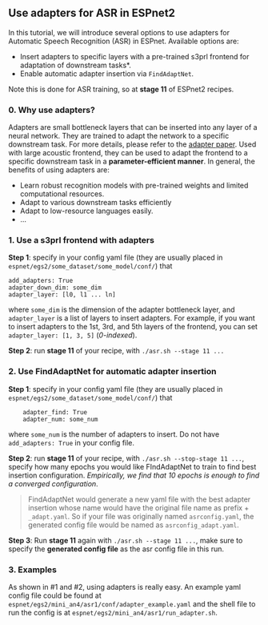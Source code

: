 ## Use adapters for ASR in ESPnet2

In this tutorial, we will introduce several options to use adapters for Automatic Speech Recognition (ASR) in ESPnet. Available options are:
- Insert adapters to specific layers with a pre-trained s3prl frontend for adaptation of downstream tasks*.
- Enable automatic adapter insertion via `FindAdaptNet`.

Note this is done for ASR training, so at __stage 11__ of ESPnet2 recipes.

### 0. Why use adapters?

Adapters are small bottleneck layers that can be inserted into any layer of a neural network. They are trained to adapt the network to a specific downstream task. For more details, please refer to the [adapter paper](https://arxiv.org/abs/1902.00751). Used with large acoustic frontend, they can be used to adapt the frontend to a specific downstream task in a __parameter-efficient manner__. In general, the benefits of using adapters are:
- Learn robust recognition models with pre-trained weights and limited computational resources.
- Adapt to various downstream tasks efficiently
- Adapt to low-resource languages easily.
- ...

### 1. Use a s3prl frontend with adapters

__Step 1__: specify in your config yaml file (they are usually placed in `espnet/egs2/some_dataset/some_model/conf/`) that
```
add_adapters: True
adapter_down_dim: some_dim
adapter_layer: [l0, l1 ... ln]
```
where `some_dim` is the dimension of the adapter bottleneck layer, and `adapter_layer` is a list of layers to insert adapters. For example, if you want to insert adapters to the 1st, 3rd, and 5th layers of the frontend, you can set `adapter_layer: [1, 3, 5]` (*0-indexed*).

__Step 2__: run __stage 11__ of your recipe, with `./asr.sh --stage 11 ...`

### 2. Use FindAdaptNet  for automatic adapter insertion

__Step 1__: specify in your config yaml file (they are usually placed in `espnet/egs2/some_dataset/some_model/conf/`) that
```
    adapter_find: True
    adapter_num: some_num
```
where `some_num` is the number of adapters to insert. Do not have `add_adapters: True` in your config file.

__Step 2__: run __stage 11__ of your recipe, with `./asr.sh --stop-stage 11 ...`, specify how many epochs you would like FIndAdaptNet to train to find best insertion configuration. *Empirically, we find that 10 epochs is enough to find a converged configuration*.

>FindAdaptNet would generate a new yaml file with the best adapter insertion whose name would have the original file name as prefix + `_adapt.yaml`. So if your file was originally named `asrconfig.yaml`, the generated config file would be named as `asrconfig_adapt.yaml`.

__Step 3__: Run __stage 11__ again with `./asr.sh --stage 11 ...`, make sure to specify the **generated config file** as the asr config file in this run.

### 3. Examples
As shown in #1 and #2, using adapters is really easy. An example yaml config file could be found at `espnet/egs2/mini_an4/asr1/conf/adapter_example.yaml` and the shell file to run the config is at `espnet/egs2/mini_an4/asr1/run_adapter.sh`.